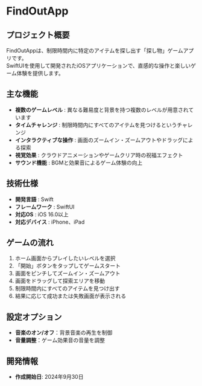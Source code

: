 # FindOutApp

## プロジェクト概要
FindOutAppは、制限時間内に特定のアイテムを探し出す「探し物」ゲームアプリです。  
SwiftUIを使用して開発されたiOSアプリケーションで、直感的な操作と楽しいゲーム体験を提供します。

## 主な機能
- **複数のゲームレベル** : 異なる難易度と背景を持つ複数のレベルが用意されています
- **タイムチャレンジ** : 制限時間内にすべてのアイテムを見つけるというチャレンジ
- **インタラクティブな操作** : 画面のズームイン・ズームアウトやドラッグによる探索
- **視覚効果** : クラウドアニメーションやゲームクリア時の祝福エフェクト
- **サウンド機能** : BGMと効果音によるゲーム体験の向上

## 技術仕様
- **開発言語** : Swift
- **フレームワーク** : SwiftUI
- **対応OS** : iOS 16.0以上
- **対応デバイス** : iPhone、iPad

## ゲームの流れ
1. ホーム画面からプレイしたいレベルを選択
2. 「開始」ボタンをタップしてゲームスタート
3. 画面をピンチしてズームイン・ズームアウト
4. 画面をドラッグして探索エリアを移動
5. 制限時間内にすべてのアイテムを見つけ出す
6. 結果に応じて成功または失敗画面が表示される

## 設定オプション
- **音楽のオン/オフ**：背景音楽の再生を制御
- **音量調整**：ゲーム効果音の音量を調整

## 開発情報
- **作成開始日**: 2024年9月30日
